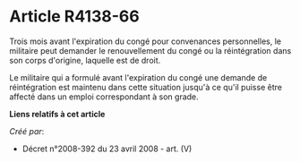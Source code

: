 # Article R4138-66

Trois mois avant l'expiration du congé pour convenances personnelles, le militaire peut demander le renouvellement du congé
ou la réintégration dans son corps d'origine, laquelle est de droit.

Le militaire qui a formulé avant l'expiration du congé une demande de réintégration est maintenu dans cette situation jusqu'à
ce qu'il puisse être affecté dans un emploi correspondant à son grade.

**Liens relatifs à cet article**

_Créé par_:

  - Décret n°2008-392 du 23 avril 2008 - art. (V)

